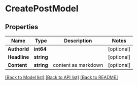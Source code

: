 # CreatePostModel

## Properties
Name | Type | Description | Notes
------------ | ------------- | ------------- | -------------
**AuthorId** | **int64** |  | [optional] 
**Headline** | **string** |  | [optional] 
**Content** | **string** | content as markdown | [optional] 

[[Back to Model list]](../README.md#documentation-for-models) [[Back to API list]](../README.md#documentation-for-api-endpoints) [[Back to README]](../README.md)


